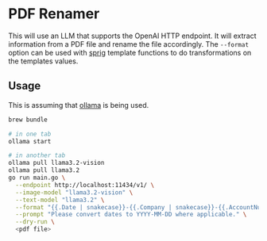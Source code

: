 # PDF Renamer

This will use an LLM that supports the OpenAI HTTP endpoint.
It will extract information from a PDF file and rename the file accordingly.
The `--format` option can be used with [sprig](http://masterminds.github.io/sprig/) template functions to do transformations on the templates values.

## Usage

This is assuming that [ollama](https://ollama.com/) is being used.

```bash
brew bundle

# in one tab
ollama start

# in another tab
ollama pull llama3.2-vision
ollama pull llama3.2
go run main.go \
  --endpoint http://localhost:11434/v1/ \
  --image-model "llama3.2-vision" \
  --text-model "llama3.2" \
  --format "{{.Date | snakecase}}-{{.Company | snakecase}}-{{.AccountNumber | snakecase}}.pdf" \
  --prompt "Please convert dates to YYYY-MM-DD where applicable." \
  --dry-run \
  <pdf file>
```